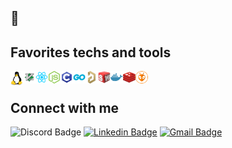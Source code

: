 ## 👋

## Favorites techs and tools

<a href="https://github.com/torvalds/linux"><img align="left" src="icons/linux.png" width="20px"></img></a>
<a href="https://www.vim.org"><img align="left" src="icons/vim.png" width="20px"></img></a>

<a href="https://reactjs.org"><img align="left" src="icons/react.png" width="20px"></img></a>
<a href="https://nodejs.org"><img align="left" src="icons/nodejs.png" width="20px"></img></a>
<a href="https://www.iso-9899.info/wiki/The_Standard"><img align="left" src="icons/c.png" width="20px"></img></a>
<a href="https://go.dev"><img align="left" src="icons/_go.png" width="20px"></img></a>

<a href="https://www.altium.com/altium-designer"><img align="left" src="icons/altium.png" width="20px"></img></a>
<a href="https://www.solidworks.com"><img align="left" src="icons/solidworks.png" width="20px"></img></a>


<a href="https://www.docker.com"><img align="left" src="icons/docker.png" width="20px"></img></a>
<a href="https://redis.io"><img align="left" src="icons/redis.png" width="20px"></img></a>
<a href="https://platformio.org"><img align="left" src="icons/platformio.png" width="20px"></img></a>

<br>

## Connect with me

![Discord Badge](https://img.shields.io/badge/-<João%20Vitor%20/>%230103-7289da?style=flat-square&labelColor=7289da&logo=discord&logoColor=white)
[![Linkedin Badge](https://img.shields.io/badge/-João%20Vitor%20Pessoa-0077b5?style=flat-square&logo=Linkedin&logoColor=white)](https://www.linkedin.com/in/jo%C3%A3o-vitor-pessoa-5017561b9/)
[![Gmail Badge](https://img.shields.io/badge/-joaovitorpessoa81@gmail.com-d65549?style=flat-square&logo=Gmail&logoColor=white&link=mailto:joaovitorpessoa81@gmail.com)](mailto:joaovitorpessoa81@gmail.com)
